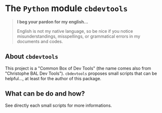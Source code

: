 The `Python` module `cbdevtools`
================================


> **I beg your pardon for my english...**
>
> English is not my native language, so be nice if you notice misunderstandings, misspellings, or grammatical errors in my documents and codes.


About `cbdevtools`
-----------------

This project is a "Common Box of Dev Tools" (the name comes also from "Christophe BAL Dev Tools"). `cbdevtools` proposes small scripts that can be helpful..., at least for the author of this package.


What can be do and how?
-----------------------

See directly each small scripts for more informations.


<!-- :tutorial-START: -->
<!-- :tutorial-END: -->


<!-- :version-START: -->
<!-- :version-END: -->
